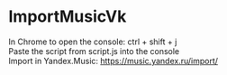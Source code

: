 # ImportMusicVk
In Chrome to open the console: ctrl + shift + j <br/> 
Paste the script from script.js into the console <br/>
Import in Yandex.Music: https://music.yandex.ru/import/ <br/>
